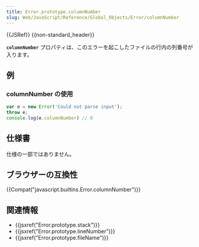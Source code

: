 ```yaml
---
title: Error.prototype.columnNumber
slug: Web/JavaScript/Reference/Global_Objects/Error/columnNumber
---
```

{{JSRef}} {{non-standard_header}}

**`columnNumber`** プロパティは、このエラーを起こしたファイルの行内の列番号が入ります。

## 例

### columnNumber の使用

```js
var e = new Error('Could not parse input');
throw e;
console.log(e.columnNumber) // 0
```

## 仕様書

仕様の一部ではありません。

## ブラウザーの互換性

{{Compat("javascript.builtins.Error.columnNumber")}}

## 関連情報

- {{jsxref("Error.prototype.stack")}}
- {{jsxref("Error.prototype.lineNumber")}}
- {{jsxref("Error.prototype.fileName")}}
